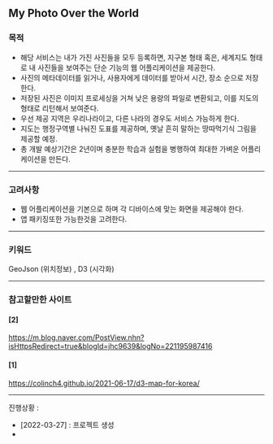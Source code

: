 ## My Photo Over the World
### 목적
- 해당 서비스는 내가 가진 사진들을 모두 등록하면, 지구본 형태 혹은, 세계지도 형태로 내 사진들을 보여주는 단순 기능의 웹 어플리케이션을 제공한다.
- 사진의 메타데이터를 읽거나, 사용자에게 데이터를 받아서 시간, 장소 순으로 저장한다.
- 저장된 사진은 이미지 프로세싱을 거쳐 낮은 용량의 파일로 변환되고, 이를 지도의 형태로 리턴해서 보여준다.
- 우선 제공 지역은 우리나라이고, 다른 나라의 경우도 서비스 가능하게 한다.
- 지도는 행정구역별 나눠진 도표를 제공하며, 옛날 흔히 말하는 땅따먹기식 그림을 제공할 예정.
- 총 개발 예상기간은 2년이며 충분한 학습과 실험을 병행하여 최대한 가벼운 어플리케이션을 만든다.
***
### 고려사항
- 웹 어플리케이션을 기본으로 하며 각 디바이스에 맞는 화면을 제공해야 한다.
- 앱 패키징또한 가능한것을 고려한다.
***
### 키워드
GeoJson (위치정보)
, D3 (시각화)
***
### 참고할만한 사이트
#### [2]
https://m.blog.naver.com/PostView.nhn?isHttpsRedirect=true&blogId=jhc9639&logNo=221195987416
#### [1]
https://colinch4.github.io/2021-06-17/d3-map-for-korea/

***
진행상황 : 
- [2022-03-27] : 프로젝트 생성
- 
